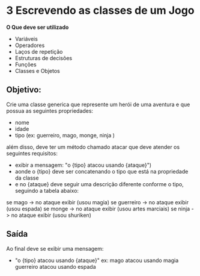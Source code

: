 # 3️ Escrevendo as classes de um Jogo

**O Que deve ser utilizado**

-   Variáveis
-   Operadores
-   Laços de repetição
-   Estruturas de decisões
-   Funções
-   Classes e Objetos

## Objetivo:

Crie uma classe generica que represente um herói de uma aventura e que possua as seguintes propriedades:

-   nome
-   idade
-   tipo (ex: guerreiro, mago, monge, ninja )

além disso, deve ter um método chamado atacar que deve atender os seguintes requisitos:

-   exibir a mensagem: "o {tipo} atacou usando {ataque}")
-   aonde o {tipo} deve ser concatenando o tipo que está na propriedade da classe
-   e no {ataque} deve seguir uma descrição diferente conforme o tipo, seguindo a tabela abaixo:

se mago -> no ataque exibir (usou magia)
se guerreiro -> no ataque exibir (usou espada)
se monge -> no ataque exibir (usou artes marciais)
se ninja -> no ataque exibir (usou shuriken)

## Saída

Ao final deve se exibir uma mensagem:

-   "o {tipo} atacou usando {ataque}"
    ex: mago atacou usando magia
    guerreiro atacou usando espada

